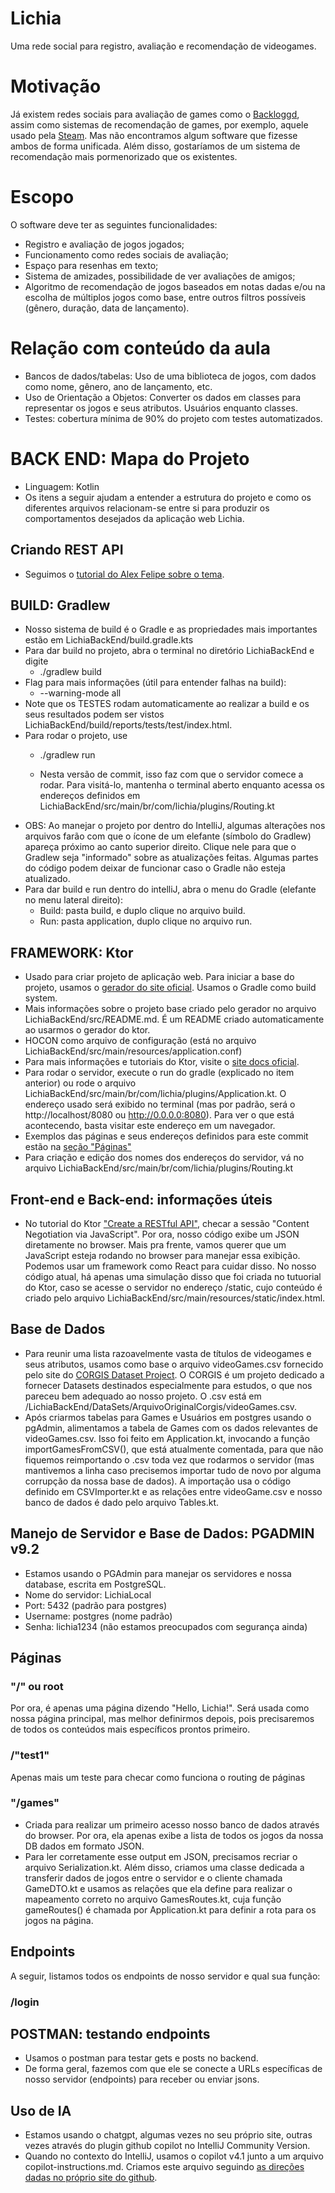 # Lichia
Uma rede social para registro, avaliação e recomendação de videogames.

# Motivação
Já existem redes sociais para avaliação de games como o [Backloggd](www.backloggd.com/), assim como sistemas de recomendação de games, por exemplo, aquele usado pela [Steam](store.steampowered.com/app/2767030/Marvel_Rivals/?gad_source=1). Mas não encontramos algum software que fizesse ambos de forma unificada. Além disso, gostaríamos de um sistema de recomendação mais pormenorizado que os existentes.

# Escopo
O software deve ter as seguintes funcionalidades:
- Registro e avaliação de jogos jogados;
- Funcionamento como redes sociais de avaliação;
- Espaço para resenhas em texto;
- Sistema de amizades, possibilidade de ver avaliações de amigos;
- Algoritmo de recomendação de jogos baseados em notas dadas e/ou na escolha de múltiplos jogos como base, entre outros filtros possíveis (gênero, duração, data de lançamento).

# Relação com conteúdo da aula
- Bancos de dados/tabelas: Uso de uma biblioteca de jogos, com dados como nome, gênero, ano de lançamento, etc.
- Uso de Orientação a Objetos: Converter os dados em classes para representar os jogos e seus atributos. Usuários enquanto classes.
- Testes: cobertura mínima de 90% do projeto com testes automatizados.

# BACK END: Mapa do Projeto

- Linguagem: Kotlin
- Os itens a seguir ajudam a entender a estrutura do projeto e como os diferentes arquivos relacionam-se entre si para produzir os comportamentos desejados da aplicação web Lichia.

## Criando REST API
- Seguimos o [tutorial do Alex Felipe sobre o tema](https://youtu.be/UGo1j_Eq4qc).

## BUILD: Gradlew
- Nosso sistema de build é o Gradle e as propriedades mais importantes estão em LichiaBackEnd/build.gradle.kts
- Para dar build no projeto, abra o terminal no diretório LichiaBackEnd e digite
	- ./gradlew build
- Flag para mais informações (útil para entender falhas na build): 
	- --warning-mode all
- Note que os TESTES rodam automaticamente ao realizar a build e os seus resultados podem ser vistos LichiaBackEnd/build/reports/tests/test/index.html.
- Para rodar o projeto, use
	- ./gradlew run

	- Nesta versão de commit, isso faz com que o servidor comece a rodar. Para visitá-lo, mantenha o terminal aberto enquanto acessa os endereços definidos em LichiaBackEnd/src/main/br/com/lichia/plugins/Routing.kt
- OBS: Ao manejar o projeto por dentro do IntelliJ, algumas alterações nos arquivos farão com que o ícone de um elefante (símbolo do Gradlew) apareça próximo ao canto superior direito. Clique nele para que o Gradlew seja "informado" sobre as atualizações feitas. Algumas partes do código podem deixar de funcionar caso o Gradle não esteja atualizado.
- Para dar build e run dentro do intelliJ, abra o menu do Gradle (elefante no menu lateral direito):
	- Build: pasta build, e duplo clique no arquivo build. 
	- Run: pasta application, duplo clique no arquivo run.


## FRAMEWORK: Ktor
- Usado para criar projeto de aplicação web. Para iniciar a base do projeto, usamos o [gerador do site oficial](https://start.ktor.io/settings). Usamos o Gradle como build system. 
- Mais informações sobre o projeto base criado pelo gerador no arquivo LichiaBackEnd/src/README.md. É um README criado automaticamente ao usarmos o gerador do ktor.
- HOCON como arquivo de configuração (está no arquivo LichiaBackEnd/src/main/resources/application.conf)
- Para mais informações e tutoriais do Ktor, visite o [site docs oficial](https://ktor.io/docs/welcome.html).
- Para rodar o servidor, execute o run do gradle (explicado no item anterior) ou rode o arquivo LichiaBackEnd/src/main/br/com/lichia/plugins/Application.kt. O endereço usado será exibido no terminal (mas por padrão, será o http://localhost/8080 ou  http://0.0.0.0:8080). Para ver o que está acontecendo, basta visitar este endereço em um navegador.
- Exemplos das páginas e seus endereços definidos para este commit estão na [seção "Páginas"](#páginas)
- Para criação e edição dos nomes dos endereços do servidor, vá no arquivo LichiaBackEnd/src/main/br/com/lichia/plugins/Routing.kt

## Front-end e Back-end: informações úteis
- No tutorial do Ktor ["Create a RESTful API"](https://ktor.io/docs/server-create-restful-apis.html#via-browser), checar a sessão "Content Negotiation via JavaScript". Por ora, nosso código exibe um JSON diretamente no browser. Mais pra frente, vamos querer que um JavaScript esteja rodando no browser para manejar essa exibição. Podemos usar um framework como React para cuidar disso. No nosso código atual, há apenas uma simulação disso que foi criada no tutuorial do Ktor, caso se acesse o servidor no endereço /static, cujo conteúdo é criado pelo arquivo LichiaBackEnd/src/main/resources/static/index.html.

## Base de Dados
- Para reunir uma lista razoavelmente vasta de títulos de videogames e seus atributos, usamos como base o arquivo videoGames.csv fornecido pelo site do [CORGIS Dataset Project](https://corgis-edu.github.io/corgis/csv/video_games/). O CORGIS é um projeto dedicado a fornecer Datasets destinados especialmente para estudos, o que nos pareceu bem adequado ao nosso projeto. O .csv está em /LichiaBackEnd/DataSets/ArquivoOriginalCorgis/videoGames.csv.
- Após criarmos tabelas para Games e Usuários em postgres usando o pgAdmin, alimentamos a tabela de Games com os dados relevantes de videoGames.csv. Isso foi feito em Application.kt, invocando a função importGamesFromCSV(), que está atualmente comentada, para que não fiquemos reimportando o .csv toda vez que rodarmos o servidor (mas mantivemos a linha caso precisemos importar tudo de novo por alguma corrupção da nossa base de dados). A importação usa o código definido em CSVImporter.kt e as relações entre videoGame.csv e nosso banco de dados é dado pelo arquivo Tables.kt.

## Manejo de Servidor e Base de Dados: PGADMIN v9.2
- Estamos usando o PGAdmin para manejar os servidores e nossa database, escrita em PostgreSQL. 
- Nome do servidor: LichiaLocal
- Port: 5432 (padrão para postgres)
- Username: postgres (nome padrão)
- Senha: lichia1234 (não estamos preocupados com segurança ainda)

## Páginas

### "/" ou root
Por ora, é apenas uma página dizendo "Hello, Lichia!". Será usada como nossa página principal, mas melhor definirmos depois, pois precisaremos de todos os conteúdos mais específicos prontos primeiro.

### /"test1"
Apenas mais um teste para checar como funciona o routing de páginas

### "/games"
- Criada para realizar um primeiro acesso nosso banco de dados através do browser. Por ora, ela apenas exibe a lista de todos os jogos da nossa DB dados em formato JSON.
- Para ler corretamente esse output em JSON, precisamos recriar o arquivo Serialization.kt. Além disso, criamos uma classe dedicada a transferir dados de jogos entre o servidor e o cliente chamada GameDTO.kt e usamos as relações que ela define para realizar o mapeamento correto no arquivo GamesRoutes.kt, cuja função gameRoutes() é chamada por Application.kt para definir a rota para os jogos na página.

## Endpoints
A seguir, listamos todos os endpoints de nosso servidor e qual sua função:

### /login


## POSTMAN: testando endpoints
- Usamos o postman para testar gets e posts no backend. 
- De forma geral, fazemos com que ele se conecte a URLs específicas de nosso servidor (endpoints) para receber ou enviar jsons.

## Uso de IA
- Estamos usando o chatgpt, algumas vezes no seu próprio site, outras vezes através do plugin github copilot no IntelliJ Community Version.
- Quando no contexto do IntelliJ, usamos o copilot v4.1 junto a um arquivo copilot-instructions.md. Criamos este arquivo seguindo [as direções dadas no próprio site do github](https://docs.github.com/en/copilot/concepts/about-customizing-github-copilot-chat-responses).


